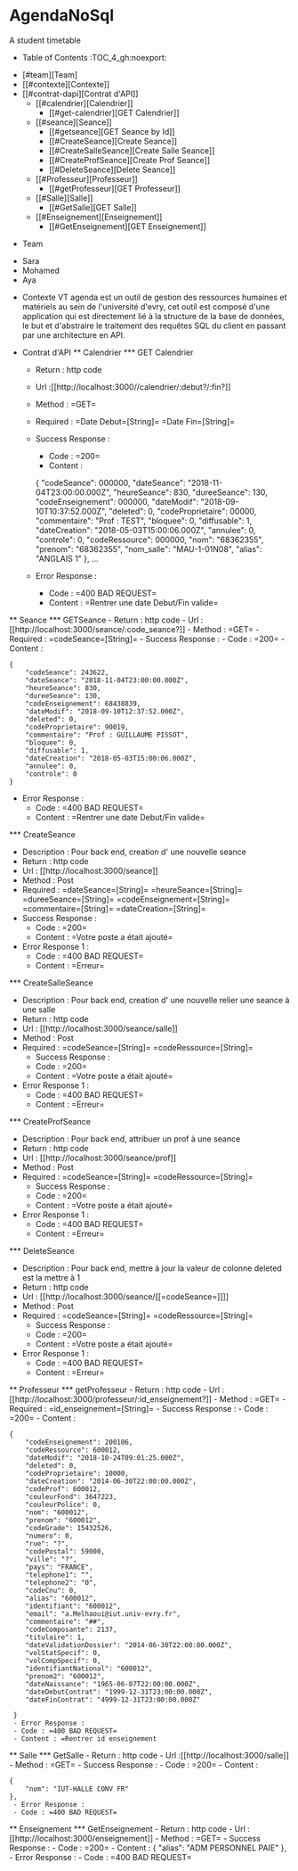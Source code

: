# AgendaNoSql
A student timetable


* Table of Contents                                       :TOC_4_gh:noexport:
- [#team][Team]
- [[#contexte][Contexte]]
- [[#contrat-dapi][Contrat d'API]]
  - [[#calendrier][Calendrier]]
    - [[#get-calendrier][GET Calendrier]]
  - [[#seance][Seance]]
    - [[#getseance][GET Seance by Id]]
    - [[#CreateSeance][Create Seance]]
    - [[#CreateSalleSeance][Create Salle Seance]]
    - [[#CreateProfSeance][Create Prof Seance]]
    - [[#DeleteSeance][Delete Seance]]
  - [[#Professeur][Professeur]]
    - [[#getProfesseur][GET Professeur]]
  - [[#Salle][Salle]]
    - [[#GetSalle][GET Salle]]
  - [[#Enseignement][Enseignement]]
    - [[#GetEnseignement][GET Enseignement]]

    
    


* Team
- Sara
- Mohamed
- Aya

* Contexte
VT agenda est un outil de gestion des ressources humaines et matériels au sein de l'université d'evry, cet outil est composé d'une application qui est directement lié à la structure de la base de données, le but et d'abstraire le traitement des requêtes SQL du client en passant par une architecture en API.


* Contrat d'API
** Calendrier
*** GET Calendrier
   - Return : http code
   - Url :[[http://localhost:3000//calendrier/:debut?/:fin?]]
   - Method : =GET=
   - Required : =Date Debut=[String]=  =Date Fin=[String]=
   - Success Response :
     - Code : =200=
     - Content :
     
     {
        "codeSeance": 000000,
        "dateSeance": "2018-11-04T23:00:00.000Z",
        "heureSeance": 830,
        "dureeSeance": 130,
        "codeEnseignement": 000000,
        "dateModif": "2018-09-10T10:37:52.000Z",
        "deleted": 0,
        "codeProprietaire": 00000,
        "commentaire": "Prof : TEST",
        "bloquee": 0,
        "diffusable": 1,
        "dateCreation": "2018-05-03T15:00:06.000Z",
        "annulee": 0,
        "controle": 0,
        "codeRessource": 000000,
        "nom": "68362355",
        "prenom": "68362355",
        "nom_salle": "MAU-1-01N08",
        "alias": "ANGLAIS 1"
    },
    ...
             
   - Error Response :
     - Code : =400 BAD REQUEST=
     - Content : =Rentrer une date Debut/Fin valide=
     
** Seance
*** GETSeance
    - Return : http code
    - Url :[[http://localhost:3000/seance/:code_seance?]]
    - Method : =GET=
    - Required : =codeSeance=[String]=
    - Success Response :
    - Code : =200=
    - Content :

    {
        "codeSeance": 243622,
        "dateSeance": "2018-11-04T23:00:00.000Z",
        "heureSeance": 830,
        "dureeSeance": 130,
        "codeEnseignement": 68438839,
        "dateModif": "2018-09-10T12:37:52.000Z",
        "deleted": 0,
        "codeProprietaire": 90019,
        "commentaire": "Prof : GUILLAUME PISSOT",
        "bloquee": 0,
        "diffusable": 1,
        "dateCreation": "2018-05-03T15:00:06.000Z",
        "annulee": 0,
        "controle": 0
    }
    
   - Error Response :
     - Code : =400 BAD REQUEST=
     - Content : =Rentrer une date Debut/Fin valide=

*** CreateSeance
   - Description : Pour back end, creation d' une nouvelle seance
   - Return : http code
   - Url : [[http://localhost:3000/seance]]
   - Method : Post
   - Required :
          =dateSeance=[String]=
          =heureSeance=[String]=
          =dureeSeance=[String]=
          =codeEnseignement=[String]=
          =commentaire=[String]=
          =dateCreation=[String]=          
   - Success Response :
     - Code : =200=
     - Content : =Votre poste a était ajouté=
   - Error Response 1 :
     - Code : =400 BAD REQUEST=
     - Content : =Erreur=
     
*** CreateSalleSeance
   - Description : Pour back end, creation d' une nouvelle relier une seance à une salle
   - Return : http code
   - Url : [[http://localhost:3000/seance/salle]]
   - Method : Post
   - Required :
          =codeSeance=[String]=
          =codeRessource=[String]=
     - Success Response :
     - Code : =200=
     - Content : =Votre poste a était ajouté=
   - Error Response 1 :
     - Code : =400 BAD REQUEST=
     - Content : =Erreur=

*** CreateProfSeance
   - Description : Pour back end, attribuer un prof à une seance
   - Return : http code
   - Url : [[http://localhost:3000/seance/prof]]
   - Method : Post
   - Required :
          =codeSeance=[String]=
          =codeRessource=[String]=
     - Success Response :
     - Code : =200=
     - Content : =Votre poste a était ajouté=
   - Error Response 1 :
     - Code : =400 BAD REQUEST=
     - Content : =Erreur=
     
*** DeleteSeance
   - Description : Pour back end, mettre à jour la valeur de colonne deleted est la mettre à 1
   - Return : http code
   - Url : [[http://localhost:3000/seance/[[=codeSeance=]]]]
   - Method : Post
   - Required :
          =codeSeance=[String]=
          =codeRessource=[String]=
     - Success Response :
     - Code : =200=
     - Content : =Votre poste a était ajouté=
   - Error Response 1 :
     - Code : =400 BAD REQUEST=
     - Content : =Erreur=
     
** Professeur
*** getProfesseur
    - Return : http code
    - Url :[[http://localhost:3000/professeur/:id_enseignement?]]
    - Method : =GET=
    - Required : =id_enseignement=[String]=
    - Success Response :
    - Code : =200=
    - Content :

    {
        "codeEnseignement": 200106,
        "codeRessource": 600012,
        "dateModif": "2018-10-24T09:01:25.000Z",
        "deleted": 0,
        "codeProprietaire": 10000,
        "dateCreation": "2014-06-30T22:00:00.000Z",
        "codeProf": 600012,
        "couleurFond": 3647223,
        "couleurPolice": 0,
        "nom": "600012",
        "prenom": "600012",
        "codeGrade": 15432526,
        "numero": 0,
        "rue": "?",
        "codePostal": 59000,
        "ville": "?",
        "pays": "FRANCE",
        "telephone1": "",
        "telephone2": "0",
        "codeCnu": 0,
        "alias": "600012",
        "identifiant": "600012",
        "email": "a.Melhaoui@iut.univ-evry.fr",
        "commentaire": "##",
        "codeComposante": 2137,
        "titulaire": 1,
        "dateValidationDossier": "2014-06-30T22:00:00.000Z",
        "volStatSpecif": 0,
        "volCompSpecif": 0,
        "identifiantNational": "600012",
        "prenom2": "600012",
        "dateNaissance": "1965-06-07T22:00:00.000Z",
        "dateDebutContrat": "1999-12-31T23:00:00.000Z",
        "dateFinContrat": "4999-12-31T23:00:00.000Z"
        
     }     
     - Error Response :
     - Code : =400 BAD REQUEST=
     - Content : =Rentrer id enseignement
    
** Salle
*** GetSalle
    - Return : http code
    - Url :[[http://localhost:3000/salle]]
    - Method : =GET=
    - Success Response :
    - Code : =200=
    - Content :
    
    {
        "nom": "IUT-HALLE CONV FR"
    },    
     - Error Response :
     - Code : =400 BAD REQUEST=
     
** Enseignement
*** GetEnseignement
    - Return : http code
    - Url :[[http://localhost:3000/enseignement]]
    - Method : =GET=
    - Success Response :
    - Code : =200=
    - Content :
     {
        "alias": "ADM PERSONNEL PAIE"
     },  
     - Error Response :
     - Code : =400 BAD REQUEST=
     
    
    
    
